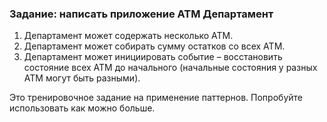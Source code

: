 ### Задание: написать приложение ATM Департамент
1) Департамент может содержать несколько ATM.
2) Департамент может собирать сумму остатков со всех ATM.
3) Департамент может инициировать событие – восстановить состояние всех
ATM до начального (начальные состояния у разных ATM могут быть
разными).

Это тренировочное задание на применение паттернов.
Попробуйте использовать как можно больше.
